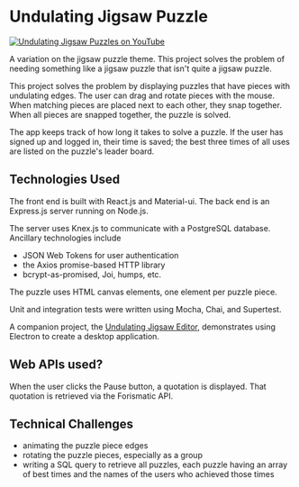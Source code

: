 # Undulating Jigsaw Puzzle

[![Undulating Jigsaw Puzzles on YouTube](http://img.youtube.com/vi/RrGJ9eWP-EI/0.jpg)](http://www.youtube.com/watch?v=RrGJ9eWP-EI)

A variation on the jigsaw puzzle theme. This project solves the problem of needing something like a jigsaw puzzle that isn't quite a jigsaw puzzle.

This project solves the problem by displaying puzzles that have pieces with undulating edges. The user can drag and rotate pieces with the mouse. When matching pieces
are placed next to each other, they snap together. When all pieces are snapped together,
the puzzle is solved.

The app keeps track of how long it takes to solve a puzzle. If the user has signed up
and logged in, their time is saved; the best three times of all uses are listed on
the puzzle's leader board.

## Technologies Used

The front end is built with React.js and Material-ui.
The back end is an Express.js server running on Node.js.

The server uses Knex.js to communicate with a PostgreSQL database. Ancillary
technologies include
- JSON Web Tokens for user authentication
- the Axios promise-based HTTP library
- bcrypt-as-promised, Joi, humps, etc.

The puzzle uses HTML canvas elements, one element per puzzle piece.

Unit and integration tests were written using Mocha, Chai, and Supertest.

A companion project, the [Undulating Jigsaw Editor](https://github.com/thatmichaelpark/undulating-jigsaw-editor), demonstrates
using Electron to create a desktop application.

## Web APIs used?

When the user clicks the Pause button, a quotation is displayed. That quotation is retrieved via the Forismatic API.

## Technical Challenges

- animating the puzzle piece edges
- rotating the puzzle pieces, especially as a group
- writing a SQL query to retrieve all puzzles, each puzzle having an array of best times and the names of the users who achieved those times
